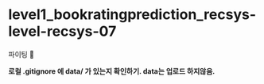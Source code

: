 # level1_bookratingprediction_recsys-level-recsys-07

파이팅 👊

**로컬 .gitignore 에 data/ 가 있는지 확인하기. data는 업로드 하지않음.**
